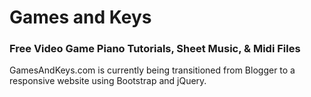 <h1>Games and Keys</h1>
<h3>Free Video Game Piano Tutorials, Sheet Music, & Midi Files</h3>

GamesAndKeys.com is currently being transitioned from Blogger to a responsive website using Bootstrap and jQuery.
